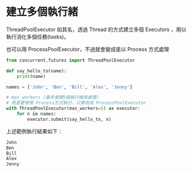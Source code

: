 # 建立多個執行緒 

ThreadPoolExecutor 如其名，透過 Thread 的方式建立多個 Executors ，用以執行消化多個任務(tasks)。

也可以用 ProcessPoolExecutor，不過就會變成是以 Process 方式處理

~~~python
from concurrent.futures import ThreadPoolExecutor

def say_hello_to(name):
    print(name)

names = ['John', 'Ben', 'Bill', 'Alex', 'Jenny']

# max_workers (最多會開5個執行緒來處理)
# 若是要使用 Process方式執行，只要改成 ProcessPoolExecutor
with ThreadPoolExecutor(max_workers=5) as executor:
    for n in names:
        executor.submit(say_hello_to, n)
~~~

上述範例執行結果如下：

~~~python
John
Ben
Bill
Alex
Jenny
~~~

